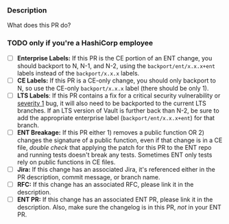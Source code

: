 ### Description
What does this PR do?

### TODO only if you're a HashiCorp employee
- [ ] **Enterprise Labels:** If this PR is the CE portion of an ENT change, you should backport
  to N, N-1, and N-2, using the `backport/ent/x.x.x+ent` labels
  instead of the `backport/x.x.x` labels.
- [ ] **CE Labels:** If this PR is a CE-only change, you should only backport to N, so use
  the CE-only `backport/x.x.x` label (there should be only 1).
- [ ] **LTS Labels**: If this PR contains a fix for a critical security vulnerability or [severity 1](https://www.hashicorp.com/customer-success/enterprise-support) bug, it will also need to be backported to the current LTS branches. If an LTS version of Vault is further back than N-2, be sure to add the appropriate enterprise label (`backport/ent/x.x.x+ent`) for that branch.
- [ ] **ENT Breakage:** If this PR either 1) removes a public function OR 2) changes the signature
  of a public function, even if that change is in a CE file, _double check_ that
  applying the patch for this PR to the ENT repo and running tests doesn't
  break any tests. Sometimes ENT only tests rely on public functions in CE
  files.
- [ ] **Jira:** If this change has an associated Jira, it's referenced either
  in the PR description, commit message, or branch name.
- [ ] **RFC:** If this change has an associated RFC, please link it in the description.
- [ ] **ENT PR:** If this change has an associated ENT PR, please link it in the
  description. Also, make sure the changelog is in this PR, _not_ in your ENT PR.
